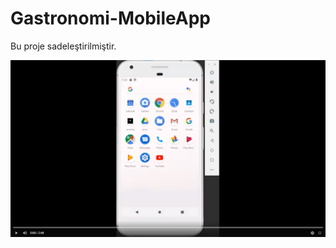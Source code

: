 # Gastronomi-MobileApp
Bu proje sadeleştirilmiştir.



[![Everything Is AWESOME](https://github.com/123Sumeyra/Gastronomi-MobileApp/blob/master/cooking/assets/images/demo.png)](https://www.youtube.com/watch?v=_KB-PIdqU5k "Everything Is AWESOME")


